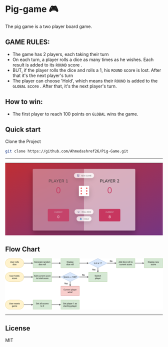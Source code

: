 # Pig-game 🎮

The pig game is a two player board game.

## GAME RULES:

* The game has 2 players, each taking their turn
* On each turn, a player rolls a dice as many times as he wishes. Each result is added to its `ROUND` score .
* BUT, if the player rolls the dice and rolls a 1, his `ROUND` score is lost. After that it's the next player's turn
* The player can choose 'Hold', which means their `ROUND` is added to the` GLOBAL` score . After that, it's the next player's turn.



## How to win:
* The first player to reach 100 points on `GLOBAL` wins the game.

## Quick start

Clone the Project

```bash
git clone https://github.com/Ahmedashref26/Pig-Game.git
```

---

[![Pig-game](main.png)](main.png)

## Flow Chart

[![Pig-game](pig-game-flowchart.png)](pig-game-flowchart.png)

---

## License

MIT

